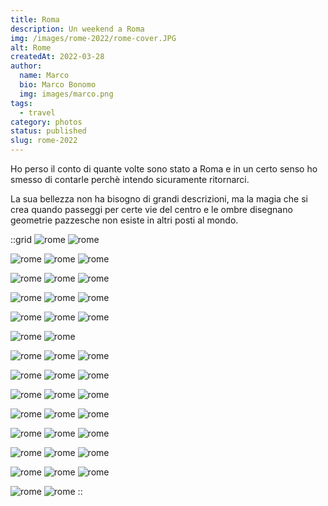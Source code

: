 ```yaml
---
title: Roma
description: Un weekend a Roma
img: /images/rome-2022/rome-cover.JPG
alt: Rome
createdAt: 2022-03-28
author:
  name: Marco
  bio: Marco Bonomo
  img: images/marco.png
tags:
  - travel
category: photos
status: published
slug: rome-2022
---
```


Ho perso il conto di quante volte sono stato a Roma e in un certo senso ho smesso di contarle perchè intendo sicuramente ritornarci.

La sua bellezza non ha bisogno di grandi descrizioni, ma la magia che si crea quando passeggi per certe vie del centro e le ombre disegnano geometrie pazzesche non esiste in altri posti al mondo.

::grid
![rome](/images/rome-2022/rome_2022_01.JPG)
![rome](/images/rome-2022/rome_2022_03.JPG)

![rome](/images/rome-2022/rome_2022_04.JPG)
![rome](/images/rome-2022/rome_2022_05.JPG)
![rome](/images/rome-2022/rome_2022_06.JPG)

![rome](/images/rome-2022/rome_2022_07.JPG)
![rome](/images/rome-2022/rome_2022_08.JPG)
![rome](/images/rome-2022/rome_2022_09.JPG)

![rome](/images/rome-2022/rome_2022_10.JPG)
![rome](/images/rome-2022/rome_2022_11.JPG)
![rome](/images/rome-2022/rome_2022_12.JPG)

![rome](/images/rome-2022/rome_2022_13.JPG)
![rome](/images/rome-2022/rome_2022_14.JPG)
![rome](/images/rome-2022/rome_2022_15.JPG)

![rome](/images/rome-2022/rome_2022_16.JPG)
![rome](/images/rome-2022/rome_2022_22.JPG)

![rome](/images/rome-2022/rome_2022_19.JPG)
![rome](/images/rome-2022/rome_2022_17.JPG)
![rome](/images/rome-2022/rome_2022_18.JPG)

![rome](/images/rome-2022/rome_2022_20.JPG)
![rome](/images/rome-2022/rome_2022_23.JPG)
![rome](/images/rome-2022/rome_2022_24.JPG)

![rome](/images/rome-2022/rome_2022_25.JPG)
![rome](/images/rome-2022/rome_2022_26.JPG)
![rome](/images/rome-2022/rome_2022_27.JPG)

![rome](/images/rome-2022/rome_2022_29.JPG)
![rome](/images/rome-2022/rome_2022_30.JPG)
![rome](/images/rome-2022/rome_2022_31.JPG)

![rome](/images/rome-2022/rome_2022_32.JPG)
![rome](/images/rome-2022/rome_2022_33.JPG)
![rome](/images/rome-2022/rome_2022_34.JPG)

![rome](/images/rome-2022/rome_2022_35.JPG)
![rome](/images/rome-2022/rome_2022_36.JPG)
![rome](/images/rome-2022/rome_2022_37.JPG)

![rome](/images/rome-2022/rome_2022_38.JPG)
![rome](/images/rome-2022/rome_2022_39.JPG)
![rome](/images/rome-2022/rome_2022_40.JPG)

![rome](/images/rome-2022/rome_2022_41.JPG)
![rome](/images/rome-2022/rome_2022_42.JPG)
::

<recipe name="Kodak Portra 400" :values='{
  "SourceFile": "DSCF2138.JPG",
  "FilmMode": "Classic Chrome",
  "DynamicRangeSetting": "Manual",
  "GrainEffect": "Strong",
  "WhiteBalance": "Daylight",
  "WhiteBalanceFineTune": "Red +40, Blue -100",
  "HighlightTone": "-1 (medium soft)",
  "ShadowTone": "+2 (hard)",
  "Saturation": "-2 (low)",
  "Sharpness": "Hard",
  "NoiseReduction": "-3 (very weak)"
}'
/>
